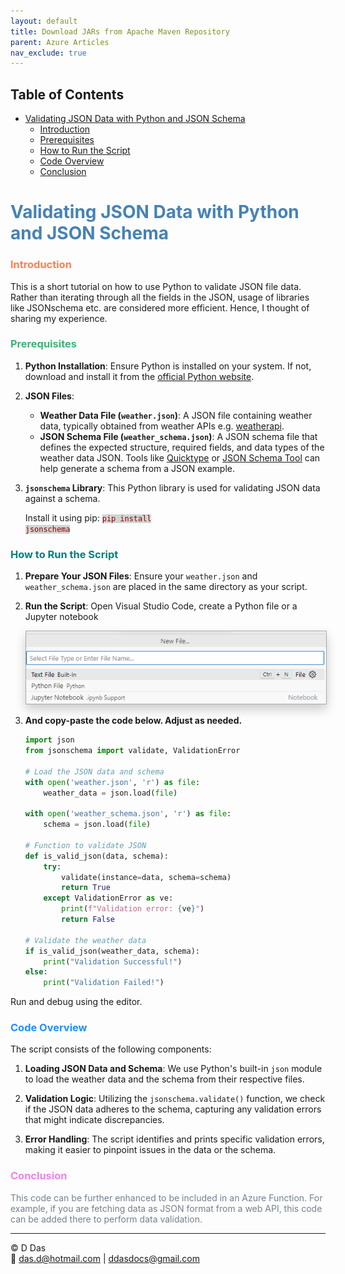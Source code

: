 ```yaml
---
layout: default
title: Download JARs from Apache Maven Repository
parent: Azure Articles
nav_exclude: true
---
```


## Table of Contents
- [Validating JSON Data with Python and JSON Schema](#validating-json-data-with-python-and-json-schema)
    - [Introduction](#introduction)
    - [Prerequisites](#prerequisites)
    - [How to Run the Script](#how-to-run-the-script)
    - [Code Overview](#code-overview)
    - [Conclusion](#conclusion)


# <span style="color: SteelBlue;">Validating JSON Data with Python and JSON Schema</span>

### <span style="color: Coral;">Introduction</span>

This is a short tutorial on how to use Python to validate JSON file data. Rather than iterating through all the fields in the JSON, usage of libraries like JSONschema etc. are considered more efficient. Hence, I thought of sharing my experience.

### <span style="color: MediumSeaGreen;">Prerequisites</span>

1. **Python Installation**: 
   Ensure Python is installed on your system. If not, download and install it from the [official Python website](https://www.python.org/downloads/).

2. **JSON Files**:
   - **Weather Data File (`weather.json`)**: A JSON file containing weather data, typically obtained from weather APIs e.g. [weatherapi](https://www.weatherapi.com/).
   - **JSON Schema File (`weather_schema.json`)**: A JSON schema file that defines the expected structure, required fields, and data types of the weather data JSON. Tools like [Quicktype](https://quicktype.io) or [JSON Schema Tool](https://jsonschema.net) can help generate a schema from a JSON example.

3. **`jsonschema` Library**: 
   This Python library is used for validating JSON data against a schema. 
   
   Install it using pip:
   <code style="background-color: LightGray; color: DarkRed;">pip install jsonschema</code>

### <span style="color: Teal;">How to Run the Script</span>

1. **Prepare Your JSON Files**: 
   Ensure your `weather.json` and `weather_schema.json` are placed in the same directory as your script.

2. **Run the Script**: 
   Open Visual Studio Code, create a Python file or a Jupyter notebook
    
    <img src="image.png" alt="Alt text" style="border: 1px solid #A9A9A9; box-shadow: 0px 8px 16px 0px rgba(0,0,0,0.2);">


3.  **And copy-paste the code below. Adjust as needed.**
    ```python
    import json
    from jsonschema import validate, ValidationError

    # Load the JSON data and schema
    with open('weather.json', 'r') as file:
        weather_data = json.load(file)

    with open('weather_schema.json', 'r') as file:
        schema = json.load(file)

    # Function to validate JSON
    def is_valid_json(data, schema):
        try:
            validate(instance=data, schema=schema)
            return True
        except ValidationError as ve:
            print(f"Validation error: {ve}")
            return False

    # Validate the weather data
    if is_valid_json(weather_data, schema):
        print("Validation Successful!")
    else:
        print("Validation Failed!")
    ```
   Run and debug using the editor.

### <span style="color: DodgerBlue;">Code Overview</span>

The script consists of the following components:

1. **Loading JSON Data and Schema**: We use Python's built-in `json` module to load the weather data and the schema from their respective files.

2. **Validation Logic**: Utilizing the `jsonschema.validate()` function, we check if the JSON data adheres to the schema, capturing any validation errors that might indicate discrepancies.

3. **Error Handling**: The script identifies and prints specific validation errors, making it easier to pinpoint issues in the data or the schema.


### <span style="color: Violet;">Conclusion</span>

<p style="color: SlateGray;">
This code can be further enhanced to be included in an Azure Function. For example, if you are fetching data as JSON format from a web API, this code can be added there to perform data validation.
</p>

---

© D Das  
📧 [das.d@hotmail.com](mailto:das.d@hotmail.com) | [ddasdocs@gmail.com](mailto:ddasdocs@gmail.com)